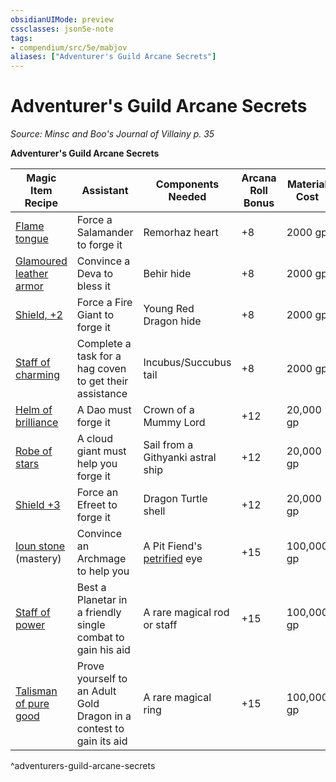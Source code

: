 ```yaml
---
obsidianUIMode: preview
cssclasses: json5e-note
tags:
- compendium/src/5e/mabjov
aliases: ["Adventurer's Guild Arcane Secrets"]
---
```

# Adventurer's Guild Arcane Secrets
*Source: Minsc and Boo's Journal of Villainy p. 35* 

**Adventurer's Guild Arcane Secrets**

| Magic Item Recipe | Assistant | Components Needed | Arcana Roll Bonus | Material Cost |
|-------------------|-----------|-------------------|-------------------|---------------|
| [Flame tongue](/Systems/5e/items/flame-tongue.md) | Force a Salamander to forge it | Remorhaz heart | +8 | 2000 gp |
| [Glamoured leather armor](/Systems/5e/items/glamoured-studded-leather.md) | Convince a Deva to bless it | Behir hide | +8 | 2000 gp |
| [Shield, +2](/Systems/5e/items/2-shield.md) | Force a Fire Giant to forge it | Young Red Dragon hide | +8 | 2000 gp |
| [Staff of charming](/Systems/5e/items/staff-of-charming.md) | Complete a task for a hag coven to get their assistance | Incubus/Succubus tail | +8 | 2000 gp |
| [Helm of brilliance](/Systems/5e/items/helm-of-brilliance.md) | A Dao must forge it | Crown of a Mummy Lord | +12 | 20,000 gp |
| [Robe of stars](/Systems/5e/items/robe-of-stars.md) | A cloud giant must help you forge it | Sail from a Githyanki astral ship | +12 | 20,000 gp |
| [Shield +3](/Systems/5e/items/3-shield.md) | Force an Efreet to forge it | Dragon Turtle shell | +12 | 20,000 gp |
| [Ioun stone](/Systems/5e/items/ioun-stone.md) (mastery) | Convince an Archmage to help you | A Pit Fiend's [petrified](/Systems/5e/rules/conditions.md#petrified) eye | +15 | 100,000 gp |
| [Staff of power](/Systems/5e/items/staff-of-power.md) | Best a Planetar in a friendly single combat to gain his aid | A rare magical rod or staff | +15 | 100,000 gp |
| [Talisman of pure good](/Systems/5e/items/talisman-of-pure-good.md) | Prove yourself to an Adult Gold Dragon in a contest to gain its aid | A rare magical ring | +15 | 100,000 gp |
^adventurers-guild-arcane-secrets
